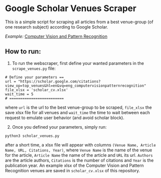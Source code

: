 # Google Scholar Venues Scraper

This is a simple script for scraping all articles from a best venue-group (of one research subject) according to Google Scholar.

*Example:* [Computer Vision and Pattern Recognition](https://scholar.google.com/citations?view_op=top_venues&hl=en&vq=eng_computervisionpatternrecognition)

## How to run:

1. To run the webscraper, first define your wanted parameters in the `scrape_venues.py` file:
```
# Define your parameters ==
url = "https://scholar.google.com/citations?view_op=top_venues&hl=en&vq=eng_computervisionpatternrecognition"   
file_xlsx = 'scholar_cv.xlsx'
wait_time = 5 
# =========================
```

where `url` is the url to the best venue-group to be scraped, `file_xlsx` the save xlsx file for all venues and `wait_time` the time to wait between each request to emulate user behavior (and avoid scholar block).

2. Once you defined your parameters, simply run:
```
python3 scholar_venues.py
```

after a short time, a xlsx file will appear with columns `(Venue Name, Article Name, URL, Citations, Year)`, where `Venue Name` is the name of the venue for the article, `Article Name` the name of the article and `URL` its url. `Authors` are the article authors, `Citations` is the number of citations and `Year` is the publication year. An example xlsx of the Computer Vision and Pattern Recognition venues are saved in `scholar_cv.xlsx` of this repository.

